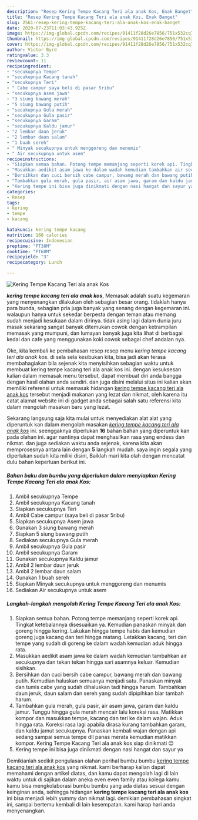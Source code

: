 ```yaml
---
description: "Resep Kering Tempe Kacang Teri ala anak Kos, Enak Banget"
title: "Resep Kering Tempe Kacang Teri ala anak Kos, Enak Banget"
slug: 2561-resep-kering-tempe-kacang-teri-ala-anak-kos-enak-banget
date: 2020-07-23T11:03:43.925Z
image: https://img-global.cpcdn.com/recipes/91411f28d26e7856/751x532cq70/kering-tempe-kacang-teri-ala-anak-kos-foto-resep-utama.jpg
thumbnail: https://img-global.cpcdn.com/recipes/91411f28d26e7856/751x532cq70/kering-tempe-kacang-teri-ala-anak-kos-foto-resep-utama.jpg
cover: https://img-global.cpcdn.com/recipes/91411f28d26e7856/751x532cq70/kering-tempe-kacang-teri-ala-anak-kos-foto-resep-utama.jpg
author: Victor Byrd
ratingvalue: 3.3
reviewcount: 11
recipeingredient:
- "secukupnya Tempe"
- "secukupnya Kacang tanah"
- "secukupnya Teri"
- " Cabe campur saya beli di pasar 5ribu"
- "secukupnya Asem jawa"
- "3 siung bawang merah"
- "5 siung bawang putih"
- "secukupnya Gula merah"
- "secukupnya Gula pasir"
- "secukupnya Garam"
- "secukupnya Kaldu jamur"
- "2 lembar daun jeruk"
- "2 lembar daun salam"
- "1 buah sereh"
- " Minyak secukupnya untuk menggoreng dan menumis"
- " Air secukupnya untuk asem"
recipeinstructions:
- "Siapkan semua bahan. Potong tempe memanjang seperti korek api. Tingkat ketebalannya disesuaikan ya. Kemudian panaskan minyak dan goreng hingga kering. Lakukan hingga tempe habis dan kemudian goreng juga kacang dan teri hingga matang. Letakkan kacang, teri dan tempe yang sudah di goreng ke dalam wadah kemudian aduk hingga rata."
- "Masukkan aedikit asam jawa ke dalam wadah kemudian tambahkan air secukupnya dan tekan tekan hingga sari asamnya keluar. Kemudian sisihkan."
- "Bersihkan dan cuci bersih cabe campur, bawang merah dan bawang putih. Kemudian haluskan semuanya menjadi satu. Panaskan minyak dan tumis cabe yang sudah dihaluskan tadi hingga harum. Tambahkan daun jeruk, daun salam dan sereh yang sudah dipipihkan biar tambah harum."
- "Tambahkan gula merah, gula pasir, air asam jawa, garam dan kaldu jamur. Tunggu hingga gula merah mencair lalu koreksi rasa. Matikkan kompor dan masukkan tempe, kacang dan teri ke dalam wajan. Aduk hingga rata. Koreksi rasa lagi apabila dirasa kurang tambahkan garam, dan kaldu jamut secukupnya. Panaskan kembali wajan dengan api sedang sampai semua tempe dll panas merata kemudian matikkan kompor. Kering Tempe Kacang Teri ala anak kos siap dinikmati 😊"
- "Kering tempe ini bisa juga dinikmati dengan nasi hangat dan sayur ya"
categories:
- Resep
tags:
- kering
- tempe
- kacang

katakunci: kering tempe kacang 
nutrition: 160 calories
recipecuisine: Indonesian
preptime: "PT38M"
cooktime: "PT60M"
recipeyield: "3"
recipecategory: Lunch

---
```



![Kering Tempe Kacang Teri ala anak Kos](https://img-global.cpcdn.com/recipes/91411f28d26e7856/751x532cq70/kering-tempe-kacang-teri-ala-anak-kos-foto-resep-utama.jpg)

<b><i>kering tempe kacang teri ala anak kos</i></b>, Memasak adalah suatu kegemaran yang menyenangkan dilakukan oleh sebagian besar orang. tidaklah hanya para bunda, sebagian pria juga banyak yang senang dengan kegemaran ini. walaupun hanya untuk sekedar berpesta dengan teman atau memang sudah menjadi kesukaan dalam dirinya. tidak asing lagi dalam dunia juru masak sekarang sangat banyak ditemukan cowok dengan ketrampilan memasak yang mumpuni, dan lumayan banyak juga kita lihat di berbagai kedai dan cafe yang menggunakan koki cowok sebagai chef andalan nya.



Oke, kita kembali ke pembahasan resep resep menu <i>kering tempe kacang teri ala anak kos</i>. di sela sela kesibukan kita, bisa jadi akan terasa membahagiakan bila sejenak kita menyisihkan sebagian waktu untuk membuat kering tempe kacang teri ala anak kos ini. dengan kesuksesan kalian dalam memasak menu tersebut, dapat membuat diri anda bangga dengan hasil olahan anda sendiri. dan juga disini melalui situs ini kalian akan memiliki referensi untuk memasak hidangan <u>kering tempe kacang teri ala anak kos</u> tersebut menjadi makanan yang lezat dan nikmat, oleh karena itu catat alamat website ini di gadget anda sebagai salah satu referensi kita dalam mengolah masakan baru yang lezat.


Sekarang langsung saja kita mulai untuk menyediakan alat alat yang diperuntuk kan dalam mengolah masakan <u><i>kering tempe kacang teri ala anak kos</i></u> ini. seenggaknya diperlukan <b>16</b> bahan bahan yang diperuntuk kan pada olahan ini. agar nantinya dapat menghasilkan rasa yang endess dan nikmat. dan juga sediakan waktu anda sejenak, karena kita akan memprosesnya antara lain dengan <b>5</b> langkah mudah. saya ingin segala yang diperlukan sudah kita miliki disini, Baiklah mari kita olah dengan mencatat dulu bahan keperluan berikut ini.

<!--inarticleads1-->

##### Bahan baku dan bumbu yang diperlukan dalam menyiapkan Kering Tempe Kacang Teri ala anak Kos:

1. Ambil secukupnya Tempe
1. Ambil secukupnya Kacang tanah
1. Siapkan secukupnya Teri
1. Ambil  Cabe campur (saya beli di pasar 5ribu)
1. Siapkan secukupnya Asem jawa
1. Gunakan 3 siung bawang merah
1. Siapkan 5 siung bawang putih
1. Sediakan secukupnya Gula merah
1. Ambil secukupnya Gula pasir
1. Ambil secukupnya Garam
1. Gunakan secukupnya Kaldu jamur
1. Ambil 2 lembar daun jeruk
1. Ambil 2 lembar daun salam
1. Gunakan 1 buah sereh
1. Siapkan  Minyak secukupnya untuk menggoreng dan menumis
1. Sediakan  Air secukupnya untuk asem




<!--inarticleads2-->

##### Langkah-langkah mengolah Kering Tempe Kacang Teri ala anak Kos:

1. Siapkan semua bahan. Potong tempe memanjang seperti korek api. Tingkat ketebalannya disesuaikan ya. Kemudian panaskan minyak dan goreng hingga kering. Lakukan hingga tempe habis dan kemudian goreng juga kacang dan teri hingga matang. Letakkan kacang, teri dan tempe yang sudah di goreng ke dalam wadah kemudian aduk hingga rata.
1. Masukkan aedikit asam jawa ke dalam wadah kemudian tambahkan air secukupnya dan tekan tekan hingga sari asamnya keluar. Kemudian sisihkan.
1. Bersihkan dan cuci bersih cabe campur, bawang merah dan bawang putih. Kemudian haluskan semuanya menjadi satu. Panaskan minyak dan tumis cabe yang sudah dihaluskan tadi hingga harum. Tambahkan daun jeruk, daun salam dan sereh yang sudah dipipihkan biar tambah harum.
1. Tambahkan gula merah, gula pasir, air asam jawa, garam dan kaldu jamur. Tunggu hingga gula merah mencair lalu koreksi rasa. Matikkan kompor dan masukkan tempe, kacang dan teri ke dalam wajan. Aduk hingga rata. Koreksi rasa lagi apabila dirasa kurang tambahkan garam, dan kaldu jamut secukupnya. Panaskan kembali wajan dengan api sedang sampai semua tempe dll panas merata kemudian matikkan kompor. Kering Tempe Kacang Teri ala anak kos siap dinikmati 😊
1. Kering tempe ini bisa juga dinikmati dengan nasi hangat dan sayur ya




Demikianlah sedikit pengulasan olahan perihal bumbu bumbu <u>kering tempe kacang teri ala anak kos</u> yang nikmat. kami berharap kalian dapat memahami dengan artikel diatas, dan kamu dapat mengolah lagi di lain waktu untuk di sajikan dalam aneka even even family atau kolega kamu. kamu bisa mengkolaborasi bumbu bumbu yang ada diatas sesuai dengan keinginan anda, sehingga hidangan <b>kering tempe kacang teri ala anak kos</b> ini bisa menjadi lebih yummy dan nikmat lagi. demikian pembahasan singkat ini, sampai bertemu kembali di lain kesempatan. kami harap hari anda menyenangkan.
